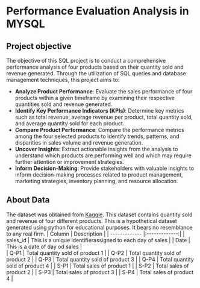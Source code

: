 # Performance Evaluation Analysis in MYSQL

## Project objective
The objective of this SQL project is to conduct a comprehensive performance analysis of four products based on their quantity sold and revenue generated. Through the utilization of SQL queries and database management techniques, this project aims to:
- **Analyze Product Performance**: Evaluate the sales performance of four products within a given timeframe by examining their respective quantities sold and revenue generated.
- **Identify Key Performance Indicators (KPIs)**: Determine key metrics such as total revenue, average revenue per product, total quantity sold, and average quantity sold for each product.
- **Compare Product Performance**: Compare the performance metrics among the four selected products to identify trends, patterns, and disparities in sales volume and revenue generation.
- **Uncover Insights**: Extract actionable insights from the analysis to understand which products are performing well and which may require further attention or improvement strategies.
- **Inform Decision-Making**: Provide stakeholders with valuable insights to inform decision-making processes related to product management, marketing strategies, inventory planning, and resource allocation.

## About Data 
The dataset was obtained from [Kaggle](https://www.kaggle.com/datasets/ksabishek/product-sales-data). This dataset contains quantity sold and revenue of four different products. This is a hypothetical dataset generated using python for educational purposes. It bears no resemblance to any real firm. 
| Column       | Description           |
| ------------- |:-------------:|
| sales_id     | This is a unique identifierassigned to each day of sales |
| Date         | This is a date of day od sales      |  
| Q-P1         | Total quantity sold of product 1    | 
| Q-P2         | Total quantity sold of product 2   | 
| Q-P3         | Total quantity sold of product 3    | 
| Q-P4         | Total quantity sold of product 4    | 
| S-P1         | Total sales of product 1    | 
| S-P2         | Total sales of product 2    | 
| S-P3         | Total sales of product 3    | 
| S-P4         | Total sales of product 4    | 
